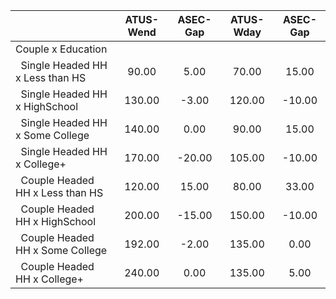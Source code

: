 
|                      |    ATUS-Wend |     ASEC-Gap |    ATUS-Wday |     ASEC-Gap |
| -------------------- | :----------: | :----------: | :----------: | :----------: |
| Couple x Education   |              |              |              |              |
| &nbsp;&nbsp;Single Headed HH x Less than HS |        90.00 |         5.00 |        70.00 |        15.00 |
| &nbsp;&nbsp;Single Headed HH x HighSchool |       130.00 |        -3.00 |       120.00 |       -10.00 |
| &nbsp;&nbsp;Single Headed HH x Some College |       140.00 |         0.00 |        90.00 |        15.00 |
| &nbsp;&nbsp;Single Headed HH x College+ |       170.00 |       -20.00 |       105.00 |       -10.00 |
| &nbsp;&nbsp;Couple Headed HH x Less than HS |       120.00 |        15.00 |        80.00 |        33.00 |
| &nbsp;&nbsp;Couple Headed HH x HighSchool |       200.00 |       -15.00 |       150.00 |       -10.00 |
| &nbsp;&nbsp;Couple Headed HH x Some College |       192.00 |        -2.00 |       135.00 |         0.00 |
| &nbsp;&nbsp;Couple Headed HH x College+ |       240.00 |         0.00 |       135.00 |         5.00 |

